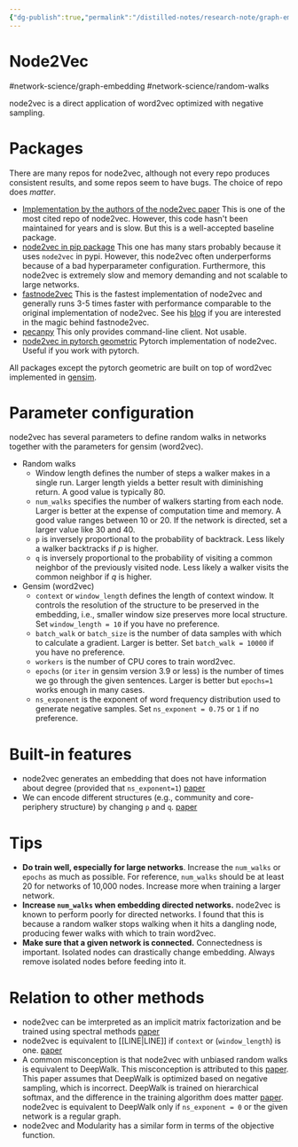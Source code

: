 ```yaml
---
{"dg-publish":true,"permalink":"/distilled-notes/research-note/graph-embedding/node2vec/","dgHomeLink":true,"dgPassFrontmatter":false}
---
```



# Node2Vec
#network-science/graph-embedding 
#network-science/random-walks

node2vec is a direct application of word2vec optimized with negative sampling. 

# Packages
There are many repos for node2vec, although not every repo produces consistent results, and some repos seem to have bugs. The choice of repo does *matter*. 

- [Implementation by the authors of the node2vec paper](https://github.com/aditya-grover/node2vec) This is one of the most cited repo of node2vec. However, this code hasn't been maintained for years and is slow. But this is a well-accepted baseline package. 
- [node2vec in pip package](https://github.com/eliorc/node2vec) This one has many stars probably because it uses `node2vec` in pypi. However, this node2vec often underperforms because of a bad hyperparameter configuration. Furthermore, this node2vec is extremely slow and memory demanding and not scalable to large networks. 
- [fastnode2vec](https://github.com/louisabraham/fastnode2vec) This is the fastest implementation of node2vec and generally runs 3-5 times faster with performance comparable to the original implementation of node2vec. See his [blog](https://louisabraham.github.io/articles/node2vec-sampling.html) if you are interested in the magic behind fastnode2vec. 
- [pecanpy](https://github.com/krishnanlab/PecanPy/tree/7c1d874c17bcdbdc3a56c19a38eb3f3e440f009b) This only provides command-line client. Not usable.
- [node2vec in pytorch geometric](https://pytorch-geometric.readthedocs.io/en/latest/index.html) Pytorch implementation of node2vec. Useful if you work with pytorch. 

All packages except the pytorch geometric are built on top of word2vec implemented in [gensim](https://radimrehurek.com/gensim/).

# Parameter configuration  
node2vec has several parameters to define random walks in networks together with the parameters for gensim (word2vec).
- Random walks
	- Window length defines the number of steps a walker makes in a single run. Larger length yields a better result with diminishing return. A good value is typically 80. 
	- `num_walks` specifies the number of walkers starting from each node. Larger is better at the expense of computation time and memory. A good value ranges between 10 or 20. If the network is directed, set a larger value like 30 and 40. 
	- `p` is inversely proportional to the probability of backtrack. Less likely a walker backtracks if $p$ is higher. 
	- `q` is inversely proportional to the probability of visiting a common neighbor of the previously visited node. Less likely a walker visits the common neighbor if $q$ is higher. 
- Gensim (word2vec)
	- `context` or `window_length` defines the length of context window. It controls the resolution of the structure to be preserved in the embedding, i.e., smaller window size preserves more local structure. Set `window_length = 10` if you have no preference.
	- `batch_walk` or `batch_size` is the number of data samples with which to calculate a gradient. Larger is better. Set `batch_walk = 10000` if you have no preference. 
	- `workers` is the number of CPU cores to train word2vec. 
	- `epochs`  (or `iter` in gensim version 3.9 or less) is the number of times we go through the given sentences.  Larger is better but `epochs=1` works enough in many cases. 
	- `ns_exponent` is the exponent of word frequency distribution used to generate negative samples. Set `ns_exponent = 0.75` or `1`  if no preference. 

# Built-in features
- node2vec generates an embedding that does not have information about degree (provided that `ns_exponent=1`) [paper](https://proceedings.neurips.cc/paper/2021/hash/ca9541826e97c4530b07dda2eba0e013-Abstract.html)
- We can encode different structures (e.g., community and core-periphery structure) by changing `p` and `q`. [paper](https://snap.stanford.edu/node2vec/)

# Tips
- **Do train well, especially for large networks**. Increase the `num_walks` or `epochs` as much as possible. For reference, `num_walks` should be at least 20 for networks of 10,000 nodes. Increase more when training a larger network. 
- **Increase `num_walks` when embedding directed networks.** node2vec is known to perform poorly for directed networks. I found that this is because a random walker stops walking when it hits a dangling node, producing fewer walks with which to train word2vec. 
- **Make sure that a given network is connected.** Connectedness is important. Isolated nodes can drastically change embedding. Always remove isolated nodes before feeding into it. 


# Relation to other methods 
- node2vec can be imterpreted as an implicit matrix factorization and be trained using spectral methods [paper](https://dl.acm.org/doi/abs/10.1145/3159652.3159706)
- node2vec is equivalent to [[LINE|LINE]] if `context` or (`window_length`) is one. [paper](https://dl.acm.org/doi/abs/10.1145/3159652.3159706)
- A common misconception is that node2vec with unbiased random walks is equivalent to DeepWalk. This misconception is attributed to this [paper](https://dl.acm.org/doi/abs/10.1145/3159652.3159706). This paper assumes that DeepWalk is optimized based on negative sampling, which is incorrect. DeepWalk is trained on hierarchical softmax, and the difference in the training algorithm does matter [paper](https://proceedings.neurips.cc/paper/2021/hash/ca9541826e97c4530b07dda2eba0e013-Abstract.html).  node2vec is equivalent to DeepWalk only if `ns_exponent = 0` or the given network is a regular graph. 
- node2vec and Modularity has a similar form in terms of the objective function. 